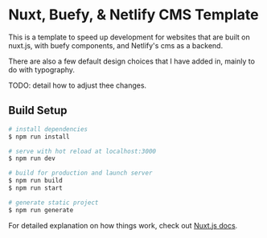 # Nuxt, Buefy, & Netlify CMS Template

This is a template to speed up development for websites that are built on nuxt.js, with buefy components, and Netlify's cms as a backend.

There are also a few default design choices that I have added in, mainly to do with typography.

TODO: detail how to adjust thee changes.

## Build Setup

``` bash
# install dependencies
$ npm run install

# serve with hot reload at localhost:3000
$ npm run dev

# build for production and launch server
$ npm run build
$ npm run start

# generate static project
$ npm run generate
```

For detailed explanation on how things work, check out [Nuxt.js docs](https://nuxtjs.org).
